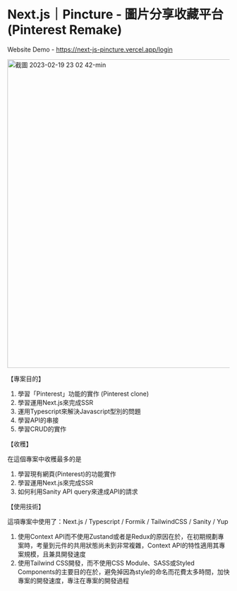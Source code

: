 # Next.js｜Pincture - 圖片分享收藏平台 (Pinterest Remake)

Website Demo - https://next-js-pincture.vercel.app/login

<img width="700" alt="截圖 2023-02-19 23 02 42-min" src="https://user-images.githubusercontent.com/104335056/222036607-ca06dffc-f73f-4b12-800e-4221de3d07b7.png">

【專案目的】
1. 學習「Pinterest」功能的實作 (Pinterest clone)
2. 學習運用Next.js來完成SSR
3. 運用Typescript來解決Javascript型別的問題
4. 學習API的串接
5. 學習CRUD的實作

【收穫】

在這個專案中收穫最多的是
1. 學習現有網頁(Pinterest)的功能實作
2. 學習運用Next.js來完成SSR
3. 如何利用Sanity API query來達成API的請求

【使用技術】

這項專案中使用了：Next.js / Typescript / Formik / TailwindCSS / Sanity / Yup

1. 使用Context API而不使用Zustand或者是Redux的原因在於，在初期規劃專案時，考量到元件的共用狀態尚未到非常複雜，Context API的特性適用其專案規模，且兼具開發速度
2. 使用Tailwind CSS開發，而不使用CSS Module、SASS或Styled Components的主要目的在於，避免掉因為style的命名而花費太多時間，加快專案的開發速度，專注在專案的開發過程

